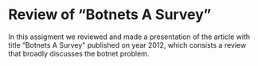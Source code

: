 # Review of “Botnets A Survey”
In this assigment we reviewed and made a presentation of the article with title “Botnets A Survey" published on year 2012, which consists a review that broadly discusses the botnet problem.
